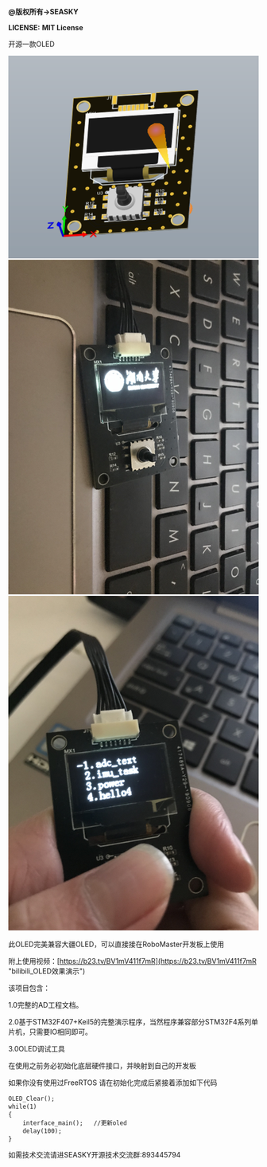 **@版权所有->SEASKY**

**LICENSE:** **MIT License**

开源一款OLED

<img src="./image/OLED.JPG" width="800"  />
<img src="./image/IMG_5240.JPG" width="800"  />
<img src="./image/IMG_5241.JPG" width="800"  />


此OLED完美兼容大疆OLED，可以直接接在RoboMaster开发板上使用

附上使用视频：[https://b23.tv/BV1mV411f7mR](https://b23.tv/BV1mV411f7mR "bilibili_OLED效果演示")

该项目包含：

1.0完整的AD工程文档。

2.0基于STM32F407+Keil5的完整演示程序，当然程序兼容部分STM32F4系列单片机，只需要IO相同即可。

3.0OLED调试工具

在使用之前务必初始化底层硬件接口，并映射到自己的开发板

如果你没有使用过FreeRTOS
请在初始化完成后紧接着添加如下代码

	OLED_Clear();
	while(1)
	{
		interface_main();	//更新oled	
		delay(100);
	}

如需技术交流请进SEASKY开源技术交流群:893445794
